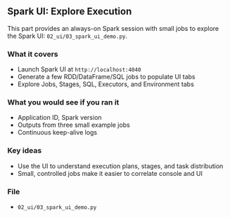 ## Spark UI: Explore Execution

This part provides an always-on Spark session with small jobs to explore the Spark UI: `02_ui/03_spark_ui_demo.py`.

### What it covers
- Launch Spark UI at `http://localhost:4040`
- Generate a few RDD/DataFrame/SQL jobs to populate UI tabs
- Explore Jobs, Stages, SQL, Executors, and Environment tabs

### What you would see if you ran it
- Application ID, Spark version
- Outputs from three small example jobs
- Continuous keep-alive logs

### Key ideas
- Use the UI to understand execution plans, stages, and task distribution
- Small, controlled jobs make it easier to correlate console and UI

### File
- `02_ui/03_spark_ui_demo.py`


